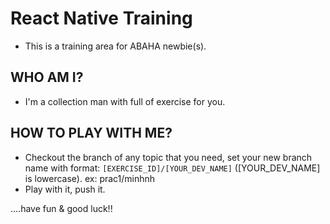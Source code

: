  # React Native Training
 
- This is a training area for ABAHA newbie(s).


## WHO AM I?

- I'm a collection man with full of exercise for you.


## HOW TO PLAY WITH ME?

- Checkout the branch of any topic that you need, set your new branch name with format: 
`[EXERCISE_ID]/[YOUR_DEV_NAME]` ([YOUR_DEV_NAME] is lowercase).
ex: prac1/minhnh
- Play with it, push it.




....have fun & good luck!!
